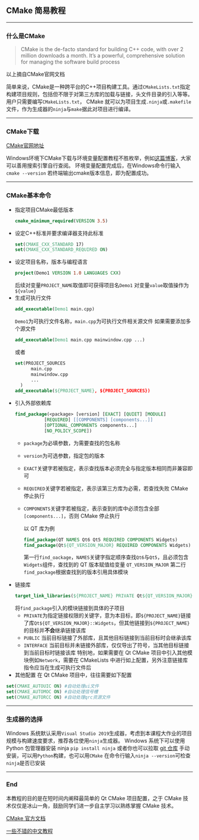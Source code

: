 ## CMake 简易教程
____
### 什么是CMake
> CMake is the de-facto standard for building C++ code, with over 2 million downloads a month. It’s a powerful, comprehensive solution for managing the software build process

以上摘自CMake官网文档

简单来说，CMake是一种跨平台的C++项目构建工具。通过`CMakeLists.txt`指定构建项目规则，包括但不限于对第三方库的加载与链接，头文件目录的引入等等。用户只需要编写`CMakeLists.txt`， CMake 就可以为项目生成`.ninja`或`.makefile`文件，作为生成器的`ninja`与`make`据此对项目进行编译。
____
### CMake下载
[CMake官网地址](https://cmake.org/)

Windows环境下CMake下载与环境变量配置教程不胜枚举，例如[这篇博客](https://blog.csdn.net/didi_ya/article/details/123029415)，大家可以善用搜索引擎自行查阅。
环境变量配置完成后，在Windows命令行输入`cmake --version`
若终端输出cmake版本信息，即为配置成功。
____
### CMake基本命令
- 指定项目CMake最低版本
  ```CMake
  cmake_minimum_required(VERSION 3.5)
  ```
- 设定C++标准并要求编译器支持此标准
  ```CMake
  set(CMAKE_CXX_STANDARD 17)
  set(CMAKE_CXX_STANDARD_REQUIRED ON)
  ```
- 设定项目名称，版本与编程语言
  ```CMake
  project(Demo1 VERSION 1.0 LANGUAGES CXX)
  ```
  后续对变量`PROJECT_NAME`取值即可获得项目名`Demo1`
  对变量`value`取值操作为`${value}`
- 生成可执行文件
  ```CMake
  add_executable(Demo1 main.cpp)
  ```
  `Demo1`为可执行文件名称，`main.cpp`为可执行文件相关源文件
  如果需要添加多个源文件
  ```CMake
  add_executable(Demo1 main.cpp mainwindow.cpp ...)
  ```
  或者
  ```CMake
  set(PROJECT_SOURCES
        main.cpp
        mainwindow.cpp
        ...
    )
  add_executable(${PROJECT_NAME}, ${PROJECT_SOURCES})
  ```
- 引入外部依赖库
  ```CMake
  find_package(<package> [version] [EXACT] [QUIET] [MODULE]
             [REQUIRED] [[COMPONENTS] [components...]]
             [OPTIONAL_COMPONENTS components...]
             [NO_POLICY_SCOPE])
  ```
  - `package`为必填参数，为需要查找的包名称
  - `version`为可选参数，指定包的版本
  - `EXACT`关键字若被指定，表示查找版本必须完全与指定版本相同而非兼容即可
  - `REQUIRED`关键字若被指定，表示该第三方库为必需，若查找失败 CMake 停止执行
  - `COMPONENTS`关键字若被指定，表示查到的库中必须包含全部`[components...]`，否则 CMake 停止执行
  
    以 QT 库为例
    ```CMake
    find_package(QT NAMES Qt6 Qt5 REQUIRED COMPONENTS Widgets)
    find_package(Qt${QT_VERSION_MAJOR} REQUIRED COMPONENTS Widgets)
    ```
    第一行`find_oackage`，`NAMES`关键字指定顺序查找`Qt6`与`Qt5`，且必须包含`Widgets`组件，查找到的 QT 版本赋值给变量 `QT_VERSION_MAJOR`
    第二行`find_package`根据查找到的版本引用具体模块
- 链接库
  ```CMake
  target_link_libraries(${PROJECT_NAME} PRIVATE Qt${QT_VERSION_MAJOR}::Widgets)
  ```
  将`find_package`引入的模块链接到具体的子项目
  - `PRIVATE`为指定链接权限的关键字，意为本目标，即`${PROJECT_NAME}`链接了库`Qt${QT_VERSION_MAJOR}::Widgets`，但其他链接到`${PROJECT_NAME}`的目标并**不会**继承链接该库
  - `PUBLIC` 当前目标链接了外部库，且其他目标链接到当前目标时会继承该库
  - `INTERFACE` 当前目标并未链接外部库，仅仅导出了符号，当其他目标链接到当前目标时链接该库
特别地，如果需要在 Qt CMake 项目中引入其他模块例如`Network`，需要在 CMakeLists 中进行如上配置，另外注意链接库指令应当在生成可执行文件后
- 其他配置
在 Qt CMake 项目中，往往需要如下配置
```CMake
set(CMAKE_AUTOUIC ON) #自动处理ui文件
set(CMAKE_AUTOMOC ON) #自动处理信号槽
set(CMAKE_AUTORCC ON) #自动处理qrc资源文件
```
___
### 生成器的选择
Windows 系统默认采用`Visual Studio 2019`生成器，考虑到本课程大作业的项目规模与构建速度要求，推荐各位使用`ninja`生成器。
Windows 系统下可以使用 Python 包管理器安装 ninja
`pip install ninja`
或者你也可以拉取 [git 仓库](https://github.com/ninja-build/ninja) 手动安装，可以用`Python`构建，也可以用`CMake`
在命令行输入`ninja --version`可检查`ninja`是否已安装

___
### End
本教程的目的是在短时间内阐释最简单的 Qt CMake 项目配置，之于 CMake 技术仅仅是冰山一角，鼓励同学们进一步自主学习以熟练掌握 CMake 技术。

[CMake 官方文档](https://cmake.org/documentation/)

[一些不错的中文教程](https://zhuanlan.zhihu.com/p/500002865)
